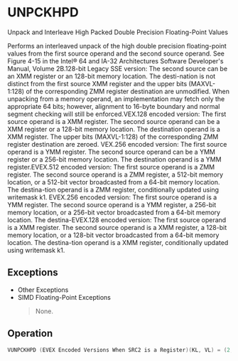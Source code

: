# UNPCKHPD

Unpack and Interleave High Packed Double Precision Floating-Point Values

Performs an interleaved unpack of the high double precision floating-point values from the first source operand and the second source operand.
See Figure 4-15 in the Intel® 64 and IA-32 Architectures Software Developer's Manual, Volume 2B.128-bit Legacy SSE version: The second source can be an XMM register or an 128-bit memory location.
The desti-nation is not distinct from the first source XMM register and the upper bits (MAXVL-1:128) of the corresponding ZMM register destination are unmodified.
When unpacking from a memory operand, an implementation may fetch only the appropriate 64 bits; however, alignment to 16-byte boundary and normal segment checking will still be enforced.VEX.128 encoded version: The first source operand is a XMM register.
The second source operand can be a XMM register or a 128-bit memory location.
The destination operand is a XMM register.
The upper bits (MAXVL-1:128) of the corresponding ZMM register destination are zeroed.
VEX.256 encoded version: The first source operand is a YMM register.
The second source operand can be a YMM register or a 256-bit memory location.
The destination operand is a YMM register.EVEX.512 encoded version: The first source operand is a ZMM register.
The second source operand is a ZMM register, a 512-bit memory location, or a 512-bit vector broadcasted from a 64-bit memory location.
The destina-tion operand is a ZMM register, conditionally updated using writemask k1.
EVEX.256 encoded version: The first source operand is a YMM register.
The second source operand is a YMM register, a 256-bit memory location, or a 256-bit vector broadcasted from a 64-bit memory location.
The destina-EVEX.128 encoded version: The first source operand is a XMM register.
The second source operand is a XMM register, a 128-bit memory location, or a 128-bit vector broadcasted from a 64-bit memory location.
The destina-tion operand is a XMM register, conditionally updated using writemask k1.


## Exceptions

- Other Exceptions
- SIMD Floating-Point Exceptions
  > None.

## Operation

```C
VUNPCKHPD (EVEX Encoded Versions When SRC2 is a Register)(KL, VL) = (2, 128), (4, 256), (8, 512)IF VL >= 128TMP_DEST[63:0] := SRC1[127:64]TMP_DEST[127:64] := SRC2[127:64]FI;IF VL >= 256TMP_DEST[191:128] := SRC1[255:192]TMP_DEST[255:192] := SRC2[255:192]FI;IF VL >= 512TMP_DEST[319:256] := SRC1[383:320]TMP_DEST[383:320] := SRC2[383:320]TMP_DEST[447:384] := SRC1[511:448]TMP_DEST[511:448] := SRC2[511:448]FI;FOR j := 0 TO KL-1i := j * 64IF k1[j] OR *no writemask*THEN DEST[i+63:i] := TMP_DEST[i+63:i]ELSE IF *merging-masking*; merging-maskingTHEN *DEST[i+63:i] remains unchanged*ELSE *zeroing-masking*; zeroing-maskingDEST[i+63:i] := 0FIFI;VUNPCKHPD (EVEX Encoded Version When SRC2 is Memory)(KL, VL) = (2, 128), (4, 256), (8, 512)FOR j := 0 TO KL-1i := j * 64IF (EVEX.b = 1)THEN TMP_SRC2[i+63:i] := SRC2[63:0]ELSE TMP_SRC2[i+63:i] := SRC2[i+63:i]FI;ENDFOR;IF VL >= 128TMP_DEST[63:0] := SRC1[127:64]TMP_DEST[127:64] := TMP_SRC2[127:64]FI;IF VL >= 256TMP_DEST[191:128] := SRC1[255:192]TMP_DEST[255:192] := TMP_SRC2[255:192]FI;IF VL >= 512TMP_DEST[319:256] := SRC1[383:320]TMP_DEST[383:320] := TMP_SRC2[383:320]TMP_DEST[447:384] := SRC1[511:448]TMP_DEST[511:448] := TMP_SRC2[511:448]FI;FOR j := 0 TO KL-1i := j * 64IF k1[j] OR *no writemask*THEN DEST[i+63:i] := TMP_DEST[i+63:i]ELSE IF *merging-masking*; merging-maskingTHEN *DEST[i+63:i] remains unchanged*ELSE *zeroing-masking*; zeroing-maskingDEST[i+63:i] := 0FIFI;ENDFORDEST[MAXVL-1:VL] := 0VUNPCKHPD (VEX.256 Encoded Version)DEST[63:0] := SRC1[127:64]DEST[127:64] := SRC2[127:64]DEST[191:128] := SRC1[255:192]DEST[255:192] := SRC2[255:192]DEST[MAXVL-1:256] := 0VUNPCKHPD (VEX.128 Encoded Version)DEST[63:0] := SRC1[127:64]DEST[127:64] := SRC2[127:64]DEST[MAXVL-1:128] := 0UNPCKHPD (128-bit Legacy SSE Version)DEST[63:0] := SRC1[127:64]Intel C/C++ Compiler Intrinsic EquivalentVUNPCKHPD __m512d _mm512_unpackhi_pd( __m512d a, __m512d b);VUNPCKHPD __m512d _mm512_mask_unpackhi_pd(__m512d s, __mmask8 k, __m512d a, __m512d b);VUNPCKHPD __m512d _mm512_maskz_unpackhi_pd(__mmask8 k, __m512d a, __m512d b);VUNPCKHPD __m256d _mm256_unpackhi_pd(__m256d a, __m256d b)VUNPCKHPD __m256d _mm256_mask_unpackhi_pd(__m256d s, __mmask8 k, __m256d a, __m256d b);VUNPCKHPD __m256d _mm256_maskz_unpackhi_pd(__mmask8 k, __m256d a, __m256d b);UNPCKHPD __m128d _mm_unpackhi_pd(__m128d a, __m128d b)VUNPCKHPD __m128d _mm_mask_unpackhi_pd(__m128d s, __mmask8 k, __m128d a, __m128d b);VUNPCKHPD __m128d _mm_maskz_unpackhi_pd(__mmask8 k, __m128d a, __m128d b);
```
